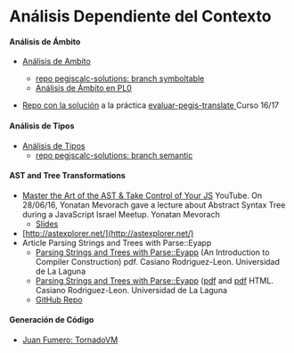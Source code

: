 # Análisis Dependiente del Contexto

####  Análisis de Ámbito

* [Análisis de Ambito](http://nereida.deioc.ull.es/~pl/perlexamples/node166.html)
    - [repo pegjscalc-solutions: branch symboltable](https://github.com/ULL-ESIT-GRADOII-PL/pegjscalc-solutions/tree/symboltable)
    - [Análisis de Ámbito en PL0](http://nereida.deioc.ull.es/~plgrado/javascriptexamples/node51.html)

* [Repo con la solución](https://github.com/ULL-ESIT-PL-1617/solution-pegjs-translate) a la práctica [evaluar-pegjs-translate ](https://github.com/ULL-ESIT-PL-1617/evaluar-pegjs-translate) Curso 16/17

####  Análisis de Tipos

* [Análisis de Tipos](http://nereida.deioc.ull.es/~pl/perlexamples/node177.html)
    - [repo pegjscalc-solutions: branch semantic](https://github.com/ULL-ESIT-GRADOII-PL/pegjscalc-solutions/tree/semantic)

#### AST and Tree Transformations

* [Master the Art of the AST & Take Control of Your JS](https://youtu.be/Xt7PFzOBTPk) YouTube. On 28/06/16, Yonatan Mevorach gave a lecture about Abstract Syntax Tree during a JavaScript Israel Meetup. Yonatan Mevorach
  * [Slides](https://speakerdeck.com/cowchimp/master-the-art-of-the-ast-codemotion-2017)
* [http://astexplorer.net/](http://astexplorer.net/)
* Article Parsing Strings and Trees with Parse::Eyapp
  * [Parsing Strings and Trees with Parse::Eyapp](https://pdfs.semanticscholar.org/6844/1be5ac23bfb10527c1c64584ee441460a8f0.pdf) (An Introduction to Compiler Construction)
pdf. Casiano Rodriguez-Leon. Universidad de La Laguna
  * [Parsing Strings and Trees with Parse::Eyapp](http://cc.etsii.ull.es/ftp/antiguo/PROLEN1/theperlreview/theperlreview.html) ([pdf](http://cc.etsii.ull.es/ftp/antiguo/asignas/asignas/PROLEN1/theperlreview/theperlreview.pdf) and [pdf](https://www.semanticscholar.org/paper/Parsing-Strings-and-Trees-with-Parse-%3A-%3A-Eyapp-(-An-Rodriguez-Leon-Estadistica/68441be5ac23bfb10527c1c64584ee441460a8f0))
HTML. Casiano Rodriguez-Leon. Universidad de La Laguna
  * [GitHub Repo](https://github.com/ULL-ESIT-PL/parsing-strings-and-trees-with-parse-eyapp)

#### Generación de Código

* [Juan Fumero: TornadoVM](https://www.youtube.com/watch?v=nPlacnadR6k&fbclid=IwAR1J0tpA77p18unBUyLh4tlve_aNmDe56I5VPE8jE4EP7kYh6wz_Zn2StLg)

<!--
#### Tareas
-->

